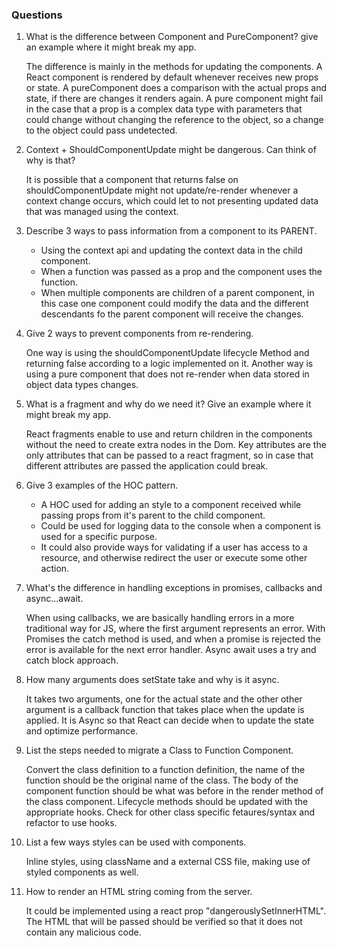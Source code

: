 ### Questions
1. What is the difference between Component and PureComponent? give an example where it might break my app.
   
   The difference is mainly in the methods for updating the components. A React component is rendered by default whenever receives new props or state. A pureComponent does a comparison with the actual props and state, if there are changes it renders again. A pure component might fail in the case that a prop is a complex data type with parameters that could change without changing the reference to the object, so a change to the object could pass undetected.

2. Context + ShouldComponentUpdate might be dangerous. Can think of why is that?
   
   It is possible that a component that returns false on shouldComponentUpdate might not update/re-render whenever a context change occurs, which could let to not presenting updated data that was managed using the context.

3. Describe 3 ways to pass information from a component to its PARENT.
   
   - Using the context api and updating the context data in the child component.
   - When a function was passed as a prop and the component uses the function.
   - When multiple components are children of a parent component, in this case one component could modify the data and the different descendants fo the parent component will receive the changes.

4. Give 2 ways to prevent components from re-rendering.
   
   One way is using the shouldComponentUpdate lifecycle Method and returning false according to a logic implemented on it. Another way is using a pure component that does not re-render when data stored in object data types changes.

5. What is a fragment and why do we need it? Give an example where it might break my app.

   React fragments enable to use and return children in the components without the need to create extra nodes in the Dom.
   Key attributes are the only attributes that can be passed to a react fragment, so in case that different attributes are passed the application could break.

6. Give 3 examples of the HOC pattern.

   - A HOC used for adding an style to a component received while passing props from it's parent to the child component.
   - Could be used for logging data to the console when a component is used for a specific purpose.
   - It could also provide ways for validating if a user has access to a resource, and otherwise redirect the user or execute some other action.

7. What's the difference in handling exceptions in promises, callbacks and async...await.
   
   When using callbacks, we are basically handling errors in a more traditional way for JS, where the first argument represents an error. With Promises the catch method is used, and when a promise is rejected the error is available for the next error handler. Async await uses a try and catch block approach.

8. How many arguments does setState take and why is it async.
   
   It takes two arguments, one for the actual state and the other other argument is a callback function that takes place when the update is applied. It is Async so that React can decide when to update the state and optimize performance.

9. List the steps needed to migrate a Class to Function Component.
   
   Convert the class definition to a function definition, the name of the function should be the original name of the class. The body of the component function should be what was before in the render method of the class component. Lifecycle methods should be updated with the appropriate hooks. Check for other class specific fetaures/syntax and refactor to use hooks.

10. List a few ways styles can be used with components.
    
    Inline styles, using className and a external CSS file, making use of styled components as well.

11. How to render an HTML string coming from the server.
    
    It could be implemented using a react prop "dangerouslySetInnerHTML". The HTML that will be passed should be verified so that it does not contain any malicious code.